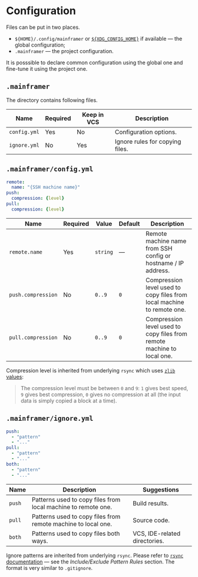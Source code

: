 # Configuration

Files can be put in two places.

* `${HOME}/.config/mainframer` or
  [`${XDG_CONFIG_HOME}`](https://specifications.freedesktop.org/basedir-spec/basedir-spec-latest.html)
  if available — the global configuration;
* `.mainframer` — the project configuration.

It is posssible to declare common configuration using the global one
and fine-tune it using the project one.

## `.mainframer`

The directory contains following files.

Name         | Required | Keep in VCS | Description
-------------|----------|-------------|------------
`config.yml` | Yes      | No          | Configuration options.
`ignore.yml` | No       | Yes         | Ignore rules for copying files.

## `.mainframer/config.yml`

```yaml
remote:
  name: "{SSH machine name}"
push:
  compression: {level}
pull:
  compression: {level}
```

Name               | Required | Value   | Default | Description
-------------------|----------|---------|---------|------------------
`remote.name`      | Yes      | `string`| —       | Remote machine name from SSH config or hostname / IP address.
`push.compression` | No       | `0..9`  | `0`     | Compression level used to copy files from local machine to remote one.
`pull.compression` | No       | `0..9`  | `0`     | Compression level used to copy files from remote machine to local one.

Compression level is inherited from underlying `rsync`
which uses [`zlib` values](https://www.zlib.net/manual.html):

> The compression level must be between `0` and `9`:
> `1` gives best speed, `9` gives best compression, `0` gives no compression at all
> (the input data is simply copied a block at a time).

## `.mainframer/ignore.yml`

```yaml
push:
  - "pattern"
  - "..."
pull:
  - "pattern"
  - "..."
both:
  - "pattern"
  - "..."
```

Name   | Description                                                   | Suggestions
-------|---------------------------------------------------------------|------------
`push` | Patterns used to copy files from local machine to remote one. | Build results.
`pull` | Patterns used to copy files from remote machine to local one. | Source code.
`both` | Patterns used to copy files both ways.                        | VCS, IDE-related directories.

Ignore patterns are inherited from underlying `rsync`.
Please refer to [`rsync` documentation](https://download.samba.org/pub/rsync/rsync.html) —
see the _Include/Exclude Pattern Rules_ section.
The format is very similar to `.gitignore`.

